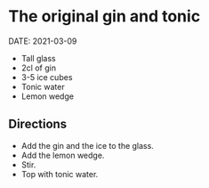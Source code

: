 # The original gin and tonic

DATE: 2021-03-09

- Tall glass
- 2cl of gin
- 3-5 ice cubes
- Tonic water
- Lemon wedge

## Directions

- Add the gin and the ice to the glass.
- Add the lemon wedge.
- Stir.
- Top with tonic water.

